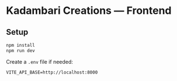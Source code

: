# Kadambari Creations — Frontend

## Setup
```bash
npm install
npm run dev
```
Create a `.env` file if needed:
```
VITE_API_BASE=http://localhost:8000
```
